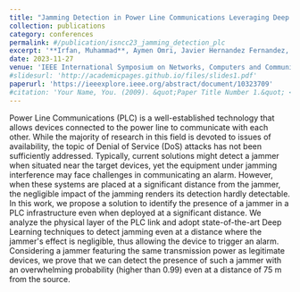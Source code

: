 ```yaml
---
title: "Jamming Detection in Power Line Communications Leveraging Deep Learning Techniques"
collection: publications
category: conferences
permalink: #/publication/isncc23_jamming_detection_plc
excerpt: '**Irfan, Muhammad**, Aymen Omri, Javier Hernandez Fernandez, Savio Sciancalepore, Gabriele Oligeri. "Jamming Detection in Power Line Communications Leveraging Deep Learning Techniques." 2023 International Symposium on Networks, Computers and Communications (ISNCC). IEEE, 2023. <code style="color : red">**Nominated for Best Paper Award.**</code>'
date: 2023-11-27
venue: 'IEEE International Symposium on Networks, Computers and Communications (ISNCC)'
#slidesurl: 'http://academicpages.github.io/files/slides1.pdf'
paperurl: 'https://ieeexplore.ieee.org/abstract/document/10323709'
#citation: 'Your Name, You. (2009). &quot;Paper Title Number 1.&quot; <i>Journal 1</i>. 1(1).'
---
```


Power Line Communications (PLC) is a well-established technology that allows devices connected to the power line to communicate with each other. While the majority of research in this field is devoted to issues of availability, the topic of Denial of Service (DoS) attacks has not been sufficiently addressed. Typically, current solutions might detect a jammer when situated near the target devices, yet the equipment under jamming interference may face challenges in communicating an alarm. However, when these systems are placed at a significant distance from the jammer, the negligible impact of the jamming renders its detection hardly detectable. In this work, we propose a solution to identify the presence of a jammer in a PLC infrastructure even when deployed at a significant distance. We analyze the physical layer of the PLC link and adopt state-of-the-art Deep Learning techniques to detect jamming even at a distance where the jammer's effect is negligible, thus allowing the device to trigger an alarm. Considering a jammer featuring the same transmission power as legitimate devices, we prove that we can detect the presence of such a jammer with an overwhelming probability (higher than 0.99) even at a distance of 75 m from the source.